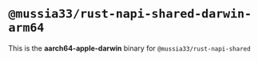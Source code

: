 # `@mussia33/rust-napi-shared-darwin-arm64`

This is the **aarch64-apple-darwin** binary for `@mussia33/rust-napi-shared`
